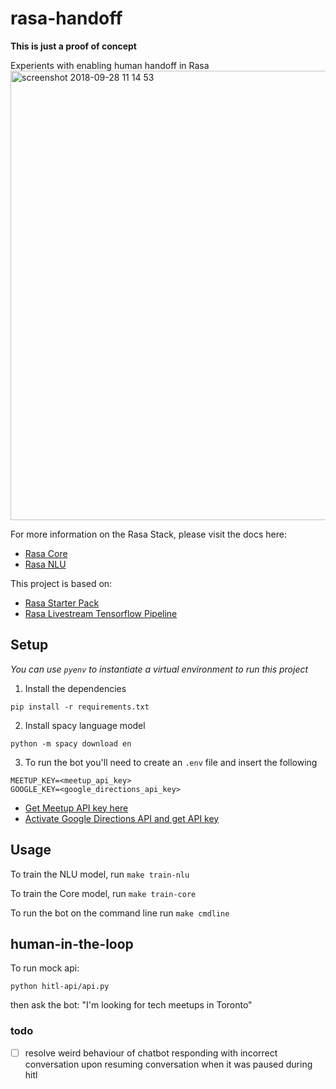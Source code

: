 # rasa-handoff

**This is just a proof of concept**

Experients with enabling human handoff in Rasa
<img width="719" alt="screenshot 2018-09-28 11 14 53" src="https://user-images.githubusercontent.com/5963656/46217830-12149800-c311-11e8-8567-f3a26cf5fbea.png">


For more information on the Rasa Stack, please visit the docs here:
- [Rasa Core](https://core.rasa.com/)
- [Rasa NLU](https://nlu.rasa.com/)

This project is based on:
- [Rasa Starter Pack](https://github.com/RasaHQ/starter-pack)
- [Rasa Livestream Tensorflow Pipeline](https://github.com/RasaHQ/livestream-tf-pipeline)

## Setup
_You can use `pyenv` to instantiate a virtual environment to run this project_

1. Install the dependencies
```
pip install -r requirements.txt
```

2. Install spacy language model
```
python -m spacy download en
```

3. To run the bot you'll need to create an `.env` file and insert the following
```
MEETUP_KEY=<meetup_api_key>
GOOGLE_KEY=<google_directions_api_key>
```
- [Get Meetup API key here](https://secure.meetup.com/meetup_api/key/)
- [Activate Google Directions API and get API key](https://developers.google.com/maps/documentation/directions/start)


## Usage

To train the NLU model, run ``make train-nlu``

To train the Core model, run ``make train-core``

To run the bot on the command line run ``make cmdline``

## human-in-the-loop
To run mock api:
```
python hitl-api/api.py
```
then ask the bot: "I'm looking for tech meetups in Toronto"

### todo
- [ ] resolve weird behaviour of chatbot responding with incorrect conversation upon resuming conversation when it was paused during hitl

